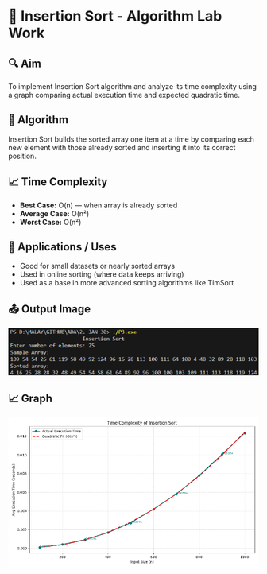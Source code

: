 # 🧪 Insertion Sort - Algorithm Lab Work

## 🔍 Aim
To implement Insertion Sort algorithm and analyze its time complexity using a graph comparing actual execution time and expected quadratic time.

## 🧠 Algorithm
Insertion Sort builds the sorted array one item at a time by comparing each new element with those already sorted and inserting it into its correct position.

## 📈 Time Complexity
- **Best Case:** O(n) — when array is already sorted
- **Average Case:** O(n²)
- **Worst Case:** O(n²)

## 🚀 Applications / Uses
- Good for small datasets or nearly sorted arrays
- Used in online sorting (where data keeps arriving)
- Used as a base in more advanced sorting algorithms like TimSort

## 📤 Output Image
![Output](OUTPUT%20IMAGES/P3.png "1D Peak Output")

## 📈 Graph
![Time Complexity](OUTPUT%20IMAGES/P3_Graph.png "O(n)")